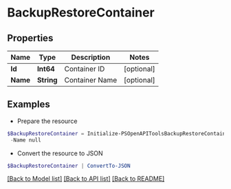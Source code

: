 # BackupRestoreContainer
## Properties

Name | Type | Description | Notes
------------ | ------------- | ------------- | -------------
**Id** | **Int64** | Container ID | [optional] 
**Name** | **String** | Container Name | [optional] 

## Examples

- Prepare the resource
```powershell
$BackupRestoreContainer = Initialize-PSOpenAPIToolsBackupRestoreContainer  -Id null `
 -Name null
```

- Convert the resource to JSON
```powershell
$BackupRestoreContainer | ConvertTo-JSON
```

[[Back to Model list]](../README.md#documentation-for-models) [[Back to API list]](../README.md#documentation-for-api-endpoints) [[Back to README]](../README.md)

